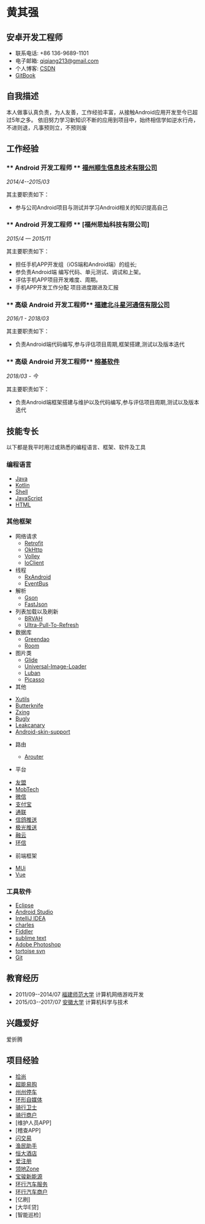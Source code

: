 # 黄其强

## 安卓开发工程师

- 联系电话: +86 136-9689-1101
- 电子邮箱: qiqiang213@gmail.com
- 个人博客: [CSDN](https://blog.csdn.net/u013148839)
- [GitBook](https://huangqiqiang.github.io/GitBook/)




## 自我描述
本人做事认真负责，为人友善，工作经验丰富，从接触Android应用开发至今已超过5年之多。
依旧努力学习新知识不断的应用到项目中，始终相信学如逆水行舟，不进则退，凡事预则立，不预则废


## 工作经验

### ** Android 开发工程师  ** [福州顺生信息技术有限公司](http://www.samesun.net/)

*2014/4--2015/03*

其主要职责如下：

* 参与公司Android项目与测试并学习Android相关的知识提高自己

### ** Android 开发工程师  ** [福州思灿科技有限公司]

*2015/4 — 2015/11* 

其主要职责如下：

* 担任手机APP开发组（iOS端和Android端）的组长;
* 参负责Android端 编写代码、单元测试、调试和上架。
* 评估手机APP项目开发难度、周期。
* 手机APP开发工作分配 项目进度跟进及汇报

### ** 高级 Android 开发工程师** [福建北斗星河通信有限公司](http://www.beidouxh.cn/)

*2016/1 - 2018/03*

其主要职责如下：

* 负责Android端代码编写,参与评估项目周期,框架搭建,测试以及版本迭代 

### ** 高级 Android 开发工程师** [榕基软件](http://www.rongji.com/)

*2018/03 - 今*

其主要职责如下：

* 负责Android端框架搭建与维护以及代码编写,参与评估项目周期,测试以及版本迭代 

## 技能专长

以下都是我平时用过或熟悉的编程语言、框架、软件及工具
### 编程语言
- [Java](https://www.java.com)
- [Kotlin](http://kotlinlang.org)
- [Shell](http://www.linuxshell.it)
- [JavaScript](https://www.javascript.com)
- [HTML](https://www.w3.org/html)

### 其他框架
* 网络请求
	- [Retrofit](https://github.com/square/retrofit)
	- [OkHttp](http://square.github.io/okhttp/)
	- [Volley](https://github.com/google/volley)
	- [IoClient](https://github.com/socketio/socket.io-client)
* 线程
	- [RxAndroid](https://github.com/ReactiveX/RxAndroid)
	- [EventBus](https://github.com/greenrobot/EventBus)
*  解析
	- [Gson](https://github.com/google/gson)
	- [FastJson](https://github.com/alibaba/fastjson)
*  列表加载以及刷新
	- [BRVAH](http://www.recyclerview.org/)
	- [Ultra-Pull-To-Refresh](https://github.com/liaohuqiu/android-Ultra-Pull-To-Refresh)
*  数据库
	 - [Greendao](http://greenrobot.org/greendao/)
	 - [Room](https://developer.android.com/training/data-storage/room)
* 图片类 
	- [Glide](https://github.com/bumptech/glide)
	- [Universal-Image-Loader](https://github.com/nostra13/Android-Universal-Image-Loader)
	- [Luban](https://github.com/Curzibn/Luban)
	- [Picasso](https://square.github.io/picasso/)
*  其他
  - [Xutils](https://github.com/wyouflf/xUtils3)
  - [Butterknife](https://github.com/JakeWharton/butterknife) 
  - [Zxing](https://github.com/journeyapps/zxing-android-embedded)
  - [Bugly](https://bugly.qq.com/v2/report)
  - [Leakcanary](https://github.com/square/leakcanary)
  - [Android-skin-support](https://github.com/ximsfei/Android-skin-support)
* 路由
	- [Arouter](https://github.com/alibaba/ARouter)  

* 平台
 -  [友盟](https://www.umeng.com/)
 -  [MobTech](http://www.mob.com/)
 -  [微信](https://weixin.qq.com/)
 -  [支付宝](https://www.alipay.com/)
 -  [通联](https://www.allinpay.com/)
 -  [信鸽推送](https://xg.qq.com/)
 -  [极光推送](https://www.jiguang.cn/)
 -  [融云](https://www.rongcloud.cn/)
 -  [环信](https://www.easemob.com/)

* 前端框架
 - [MUi](https://dev.dcloud.net.cn/mui/)
 - [Vue](https://cn.vuejs.org/index.html)
 
 
### 工具软件
- [Eclipse](https://www.eclipse.org/downloads/)
- [Android Studio](https://developer.android.com/studio/index.html?hl=zh-cn)
- [IntelliJ IDEA](https://www.jetbrains.com/idea)
- [charles](https://www.charlesproxy.com/)
- [Fiddler](https://www.telerik.com/download/fiddler)
- [sublime text ](https://www.sublimetext.com/)
- [Adobe Photoshop](http://www.adobe.com/cn/products/cs6/photoshop.html)
- [tortoise svn](https://tortoisesvn.net/)
- [Git](https://git-scm.com)

## 教育经历

* 2011/09--2014/07  [福建师范大学](http://www.fjnu.edu.cn) 计算机网络游戏开发 
* 2015/03--2017/07  [安徽大学](http://www.ahu.edu.cn) 计算机科学与技术

## 兴趣爱好

爱折腾

## 项目经验 
- [拾尚](https://sj.qq.com/myapp/detail.htm?apkName=com.shangwenwan.sww)
- [超能易购](http://www.wandoujia.com/apps/com.fjcndz.supertesco)
- [州州停车](http://zztingche.com/)
- [环形自媒体](https://sj.qq.com/myapp/detail.htm?apkName=com.arogo.media)
- [骑行卫士](https://www.pgyer.com/OTAi)
- [骑行商户](https://www.pgyer.com/y6FG)
- [维护人员APP]
- [稽查APP]
- [闪交易](http://sj.qq.com/myapp/detail.htm?apkName=com.syf.syf)
- [渔民助手](http://www.wandoujia.com/apps/com.bdxh.yyzs)
- [恒大酒店](http://sj.qq.com/myapp/detail.htm?apkName=cn.hengda.hotels)
- [爱注册](http://sj.qq.com/myapp/detail.htm?apkName=com.aizhuc.app)
- [领地Zone](http://sj.qq.com/myapp/detail.htm?apkName=com.mobile.baojun&apkCode=373)
- [宝骏新能源](http://sj.qq.com/myapp/detail.htm?apkName=com.baojun.newterritory)
- [环行汽车服务](http://sj.qq.com/myapp/detail.htm?apkName=com.arogo.arogo)
- [环行汽车商户](http://sj.qq.com/myapp/detail.htm?apkName=com.arogo.arogomerchant)
- [亿刷]
- [大华E贷]
- [智能巡检]
